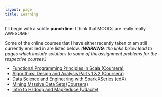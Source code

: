 ```yaml
---
layout: page
title: Learning
---
```


I'll begin with a subtle **punch line:** I think that MOOCs are really really AWESOME!

Some of the online courses that I have either recently taken
or am still currently enrolled in are listed below. *(__WARNING__: the links below lead to pages which include solutions to some of the assignment problems
for the respective courses.)*

- [Functional Programming Principles in Scala (Coursera)](http://anerdi.ca/learning/fppscala)
- [Algorithms: Design and Analysis Parts 1 & 2 (Coursera)](http://anerdi.ca/learning/algorithms)
- [Data Science and Engineering with Spark XSeries (edX)](http://anerdi.ca/learning/spark)
- [Mining Massive Data Sets (Coursera)](http://anerdi.ca/learning/mmds)
- [Intro to Hadoop and MapReduce (Udacity)](http://anerdi.ca/learning/hadoopmr)
